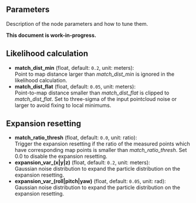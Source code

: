 ## Parameters

Description of the node parameters and how to tune them.

**This document is work-in-progress.**

## Likelihood calculation

- **match_dist_min** (float, default: `0.2`, unit: meters):\
    Point to map distance larger than *match_dist_min* is ignored in the likelihood calculation.
- **match_dist_flat** (float, default: `0.05`, unit: meters):\
    Point-to-map distance smaller than *match_dist_flat* is clipped to *match_dist_flat*. Set to three-sigma of the input pointcloud noise or larger to avoid fixing to local minimums.

## Expansion resetting

- **match_ratio_thresh** (float, default: `0.0`, unit: ratio):\
    Trigger the expansion resetting if the ratio of the measured points which have corresponding map points is smaller than *match_ratio_thresh*. Set 0.0 to disable the expansion resetting.
- **expansion_var_(x|y|z)** (float, default: `0.2`, unit: meters):\
    Gaussian noise distribution to expand the particle distribution on the expansion resetting.
- **expansion_var_(roll|pitch|yaw)** (float, default: `0.05`, unit: rad):\
    Gaussian noise distribution to expand the particle distribution on the expansion resetting.
